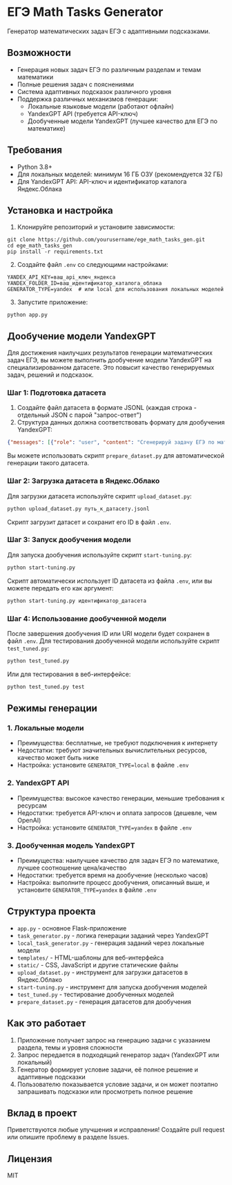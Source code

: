 # ЕГЭ Math Tasks Generator

Генератор математических задач ЕГЭ с адаптивными подсказками.

## Возможности

- Генерация новых задач ЕГЭ по различным разделам и темам математики
- Полные решения задач с пояснениями
- Система адаптивных подсказок различного уровня
- Поддержка различных механизмов генерации:
  - Локальные языковые модели (работают офлайн)
  - YandexGPT API (требуется API-ключ)
  - Дообученные модели YandexGPT (лучшее качество для ЕГЭ по математике)

## Требования

- Python 3.8+
- Для локальных моделей: минимум 16 ГБ ОЗУ (рекомендуется 32 ГБ)
- Для YandexGPT API: API-ключ и идентификатор каталога Яндекс.Облака

## Установка и настройка

1. Клонируйте репозиторий и установите зависимости:
```
git clone https://github.com/yourusername/ege_math_tasks_gen.git
cd ege_math_tasks_gen
pip install -r requirements.txt
```

2. Создайте файл `.env` со следующими настройками:
```
YANDEX_API_KEY=ваш_api_ключ_яндекса
YANDEX_FOLDER_ID=ваш_идентификатор_каталога_облака
GENERATOR_TYPE=yandex  # или local для использования локальных моделей
```

3. Запустите приложение:
```
python app.py
```

## Дообучение модели YandexGPT

Для достижения наилучших результатов генерации математических задач ЕГЭ, вы можете выполнить дообучение модели YandexGPT на специализированном датасете. Это повысит качество генерируемых задач, решений и подсказок.

### Шаг 1: Подготовка датасета

1. Создайте файл датасета в формате JSONL (каждая строка - отдельный JSON с парой "запрос-ответ")
2. Структура данных должна соответствовать формату для дообучения YandexGPT:
```json
{"messages": [{"role": "user", "content": "Сгенерируй задачу ЕГЭ по математике на тему 'Геометрия'"}, {"role": "assistant", "content": "УСЛОВИЕ: ... РЕШЕНИЕ: ... ПОДСКАЗКА-1: ... ПОДСКАЗКА-2: ... ПОДСКАЗКА-3: ..."}]}
```

Вы можете использовать скрипт `prepare_dataset.py` для автоматической генерации такого датасета.

### Шаг 2: Загрузка датасета в Яндекс.Облако

Для загрузки датасета используйте скрипт `upload_dataset.py`:

```bash
python upload_dataset.py путь_к_датасету.jsonl
```

Скрипт загрузит датасет и сохранит его ID в файл `.env`.

### Шаг 3: Запуск дообучения модели

Для запуска дообучения используйте скрипт `start-tuning.py`:

```bash
python start-tuning.py
```

Скрипт автоматически использует ID датасета из файла `.env`, или вы можете передать его как аргумент:

```bash
python start-tuning.py идентификатор_датасета
```

### Шаг 4: Использование дообученной модели

После завершения дообучения ID или URI модели будет сохранен в файл `.env`. Для тестирования дообученной модели используйте скрипт `test_tuned.py`:

```bash
python test_tuned.py
```

Или для тестирования в веб-интерфейсе:

```bash
python test_tuned.py test
```

## Режимы генерации

### 1. Локальные модели

- Преимущества: бесплатные, не требуют подключения к интернету
- Недостатки: требуют значительных вычислительных ресурсов, качество может быть ниже
- Настройка: установите `GENERATOR_TYPE=local` в файле `.env`

### 2. YandexGPT API

- Преимущества: высокое качество генерации, меньшие требования к ресурсам
- Недостатки: требуется API-ключ и оплата запросов (дешевле, чем OpenAI)
- Настройка: установите `GENERATOR_TYPE=yandex` в файле `.env`

### 3. Дообученная модель YandexGPT

- Преимущества: наилучшее качество для задач ЕГЭ по математике, лучшее соотношение цена/качество
- Недостатки: требуется время на дообучение (несколько часов)
- Настройка: выполните процесс дообучения, описанный выше, и установите `GENERATOR_TYPE=yandex` в файле `.env`

## Структура проекта

- `app.py` - основное Flask-приложение
- `task_generator.py` - логика генерации заданий через YandexGPT
- `local_task_generator.py` - генерация заданий через локальные модели
- `templates/` - HTML-шаблоны для веб-интерфейса
- `static/` - CSS, JavaScript и другие статические файлы
- `upload_dataset.py` - инструмент для загрузки датасетов в Яндекс.Облако
- `start-tuning.py` - инструмент для запуска дообучения моделей
- `test_tuned.py` - тестирование дообученных моделей
- `prepare_dataset.py` - генерация датасетов для дообучения

## Как это работает

1. Приложение получает запрос на генерацию задачи с указанием раздела, темы и уровня сложности
2. Запрос передается в подходящий генератор задач (YandexGPT или локальный)
3. Генератор формирует условие задачи, её полное решение и адаптивные подсказки
4. Пользователю показывается условие задачи, и он может поэтапно запрашивать подсказки или просмотреть полное решение

## Вклад в проект

Приветствуются любые улучшения и исправления! Создайте pull request или опишите проблему в разделе Issues.

## Лицензия

MIT

